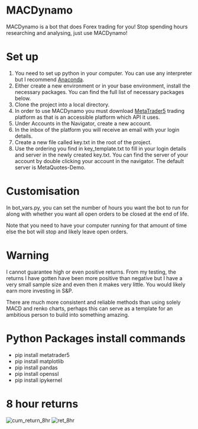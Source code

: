 # MACDynamo
MACDynamo is a bot that does Forex trading for you! Stop spending hours
researching and analysing, just use MACDynamo!

# Set up
1. You need to set up python in your computer. You can use any interpreter but I recommend [Anaconda](https://www.anaconda.com/download).
2. Either create a new environment or in your base environment, install the necessary packages. You can find the full list of necessary packages below.
3. Clone the project into a local directory.
4. In order to use MACDynamo you must download [MetaTrader5](https://www.metatrader5.com/en/download) trading platform as that is an accessible platform which API it uses.
5. Under Accounts in the Navigator, create a new account.
6. In the inbox of the platform you will receive an email with your login details.
7. Create a new file called key.txt in the root of the project.
8. Use the ordering you find in key_template.txt to fill in your login details and server in the newly created key.txt. You can find the server of your account by double clicking your account in the navigator. The default server is MetaQuotes-Demo.

# Customisation
In bot_vars.py, you can set the number of hours you want the bot to run for along with whether you want all open orders to be closed at the end of life.

Note that you need to have your computer running for that amount of time else the bot will stop and likely leave open orders.

# Warning
I cannot guarantee high or even positive returns. From my testing, the returns I have gotten have been more positive than negative but I have a very small sample size and even then it makes very little. You would likely earn more investing in S&P.

There are much more consistent and reliable methods than using solely MACD and renko charts, perhaps this can serve as a template for an ambitious person to build into something amazing.

# Python Packages install commands
* pip install metatrader5
* pip install matplotlib
* pip install pandas
* pip install openssl
* pip install ipykernel

# 8 hour returns
![cum_return_8hr](https://github.com/Arif-Khalid/MACDynamo/assets/88131400/521c3922-c067-4ca1-9981-d8b58156243b)
![ret_8hr](https://github.com/Arif-Khalid/MACDynamo/assets/88131400/25e572a8-4c8a-4ffb-a8ee-46470d589098)
